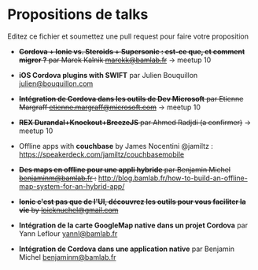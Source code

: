 # Propositions de talks

Editez ce fichier et soumettez une pull request pour faire votre proposition

 - ~~**Cordova + Ionic vs. Steroids + Supersonic : est-ce que, et comment migrer ?** par Marek Kalnik <marekk@bamlab.fr>~~ -> meetup 10

 - **iOS Cordova plugins with SWIFT** par Julien Bouquillon <julien@bouquillon.com>

 - ~~**Intégration de Cordova dans les outils de Dev Microsoft** par Etienne Margraff <etienne.margraff@microsoft.com>~~ -> meetup 10

 - ~~**REX Durandal+Knockout+BreezeJS** par Ahmed Radjdi (a confirmer)~~ -> meetup 10
 
 - Offline apps with **couchbase** by James Nocentini @jamiltz : https://speakerdeck.com/jamiltz/couchbasemobile


 - ~~**Des maps en offline pour une appli hybride** par Benjamin Michel <benjaminm@bamlab.fr> :~~ http://blog.bamlab.fr/how-to-build-an-offline-map-system-for-an-hybrid-app/

 - ~~**Ionic c'est pas que de l'UI, découvrez les outils pour vous faciliter la vie** by loicknuchel@gmail.com~~

- **Intégration de la carte GoogleMap native dans un projet Cordova** par Yann Leflour <yannl@bamlab.fr>

- **Intégration de Cordova dans une application native** par Benjamin Michel <benjaminm@bamlab.fr>
